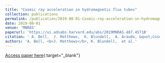 ```yaml
---
title: "Cosmic ray acceleration in hydromagnetic flux tubes"
collection: publications
permalink: /publication/2019-08-01-Cosmic-ray-acceleration-in-hydromagnetic-flux-tubes
date: 2019-08-01
venue: 'MNRAS'
paperurl: 'https://ui.adsabs.harvard.edu/abs/2019MNRAS.487.4571B'
citation: ' A. Bell,  J. Matthews,  K. Blundell,  A. Araudo, &quot;Cosmic ray acceleration in hydromagnetic flux tubes.&quot; MNRAS, 2019.'
authors: 'A. Bell, <b>J. Matthews</b>, K. Blundell,  et al.'
---
```

[Access paper here](https://ui.adsabs.harvard.edu/abs/2019MNRAS.487.4571B){:target="_blank"}
